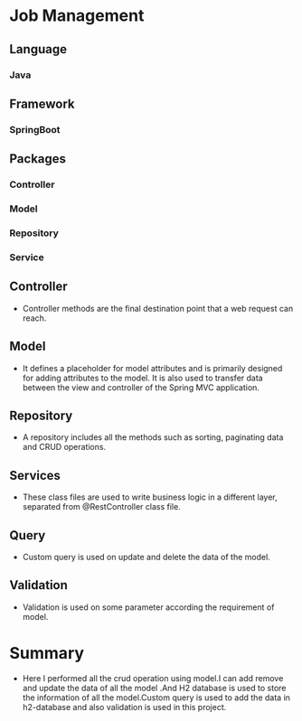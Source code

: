 # Job Management #

## Language ##
###  Java  ###

## Framework ##
###  SpringBoot  ###

## Packages ##

### Controller ###

### Model ###

### Repository ###

### Service ###

## Controller ##
*  Controller methods are the final destination point that a web request can reach.

## Model ##
* It defines a placeholder for model attributes and is primarily designed for adding attributes to the model. It is also used to transfer data between the view and controller of the Spring MVC application.

## Repository ##
* A repository includes all the methods such as sorting, paginating data and CRUD operations.

## Services ##
* These class files are used to write business logic in a different layer, separated from @RestController class file.

## Query ##
* Custom query is used on update and delete the data of the model.

## Validation ##
* Validation is used on some parameter according the requirement of model.

# Summary #
* Here I performed all the crud operation using  model.I can add remove and update the data of all the model .And H2 database is used to store the information of all the model.Custom query is used to add the data in h2-database and also validation is used in this project.